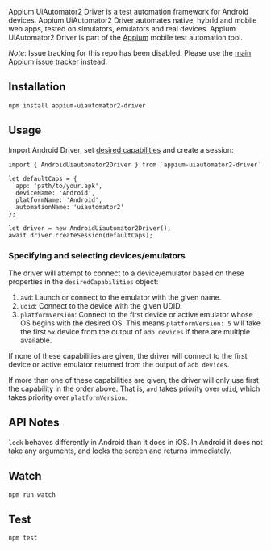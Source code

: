 
Appium UiAutomator2 Driver is a test automation framework for Android devices. Appium UiAutomator2 Driver automates native, hybrid and mobile web apps, tested on simulators, emulators and real devices. Appium UiAutomator2 Driver is part of the [Appium](https://github.com/appium/appium) mobile test automation tool.

*Note*: Issue tracking for this repo has been disabled. Please use the [main Appium issue tracker](https://github.com/appium/appium/issues) instead.

## Installation
```
npm install appium-uiautomator2-driver
```

## Usage
Import Android Driver, set [desired capabilities](http://appium.io/slate/en/1.5/?javascript#appium-server-capabilities) and create a session:

```
import { AndroidUiautomator2Driver } from `appium-uiautomator2-driver`

let defaultCaps = {
  app: 'path/to/your.apk',
  deviceName: 'Android',
  platformName: 'Android',
  automationName: 'uiautomator2'
};

let driver = new AndroidUiautomator2Driver();
await driver.createSession(defaultCaps);
```

### Specifying and selecting devices/emulators
The driver will attempt to connect to a device/emulator based on these properties in the `desiredCapabilities` object:

1. `avd`: Launch or connect to the emulator with the given name.
1. `udid`: Connect to the device with the given UDID.
1. `platformVersion`: Connect to the first device or active emulator whose OS begins with the desired OS. This means `platformVersion: 5` will take the first `5x` device from the output of `adb devices` if there are multiple available.

If none of these capabilities are given, the driver will connect to the first device or active emulator returned from the output of `adb devices`.

If more than one of these capabilities are given, the driver will only use first the capability in the order above. That is, `avd` takes priority over `udid`, which takes priority over `platformVersion`.


## API Notes

`lock` behaves differently in Android than it does in iOS. In Android it does not take any arguments, and locks the screen and returns immediately.


## Watch

```
npm run watch
```

## Test

```
npm test
```
